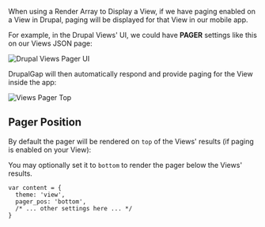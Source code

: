 When using a Render Array to Display a View, if we have paging enabled on a View in Drupal, paging will be displayed for that View in our mobile app.

For example, in the Drupal Views' UI, we could have **PAGER** settings like this on our Views JSON page:

![Drupal Views Pager UI](http://drupalgap.org/sites/default/files/drupal-views-pager-ui.png)

DrupalGap will then automatically respond and provide paging for the View inside the app:

![Views Pager Top](http://drupalgap.org/sites/default/files/views-pager-top.png)

## Pager Position

By default the pager will be rendered on `top` of the Views' results (if paging is enabled on your View):

You may optionally set it to `bottom` to render the pager below the Views' results.

```
var content = {
  theme: 'view',
  pager_pos: 'bottom',
  /* ... other settings here ... */
}
```
